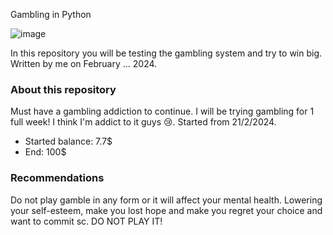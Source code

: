  Gambling in Python

![image](https://github.com/CookWang1906/gambling_python/assets/148769157/45722305-8f92-47c7-9a6a-31bb21e03b39)

In this repository you will be testing the gambling system and try to win big. Written by me on February ... 2024.

### About this repository

Must have a gambling addiction to continue. I will be trying gambling for 1 full week! I think I'm addict to it guys 😢. Started from 21/2/2024.
- Started balance: 7.7$
- End: 100$
### Recommendations

Do not play gamble in any form or it will affect your mental health. Lowering your self-esteem, make you lost hope and make you regret your choice and want to commit sc. DO NOT PLAY IT!
